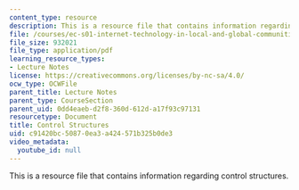 ```yaml
---
content_type: resource
description: This is a resource file that contains information regarding control structures.
file: /courses/ec-s01-internet-technology-in-local-and-global-communities-spring-2005-summer-2005/c91420bc50870ea3a424571b325b0de3_MITEC_S01S05_l04_cont.pdf
file_size: 932021
file_type: application/pdf
learning_resource_types:
- Lecture Notes
license: https://creativecommons.org/licenses/by-nc-sa/4.0/
ocw_type: OCWFile
parent_title: Lecture Notes
parent_type: CourseSection
parent_uid: 0dd4eaeb-d2f8-360d-612d-a17f93c97131
resourcetype: Document
title: Control Structures
uid: c91420bc-5087-0ea3-a424-571b325b0de3
video_metadata:
  youtube_id: null
---
```

This is a resource file that contains information regarding control structures.
